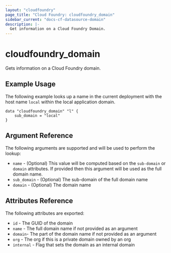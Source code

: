 ```yaml
---
layout: "cloudfoundry"
page_title: "Cloud Foundry: cloudfoundry_domain"
sidebar_current: "docs-cf-datasource-domain"
description: |-
  Get information on a Cloud Foundry Domain.
---
```


# cloudfoundry\_domain

Gets information on a Cloud Foundry domain.

## Example Usage

The following example looks up a name in the current deployment with the host name `local` within the local application domain.

```hcl
data "cloudfoundry_domain" "l" {
    sub_domain = "local"
}
```

## Argument Reference

The following arguments are supported and will be used to perform the lookup:

* `name` - (Optional) This value will be computed based on the `sub-domain` or `domain` attributes. If provided then this argument will be used as the full domain name.
* `sub_domain` - (Optional) The sub-domain of the full domain name
* `domain` - (Optional) The domain name

## Attributes Reference

The following attributes are exported:

* `id` - The GUID of the domain
* `name` - The full domain name if not provided as an argument
* `domain`- The part of the domain name if not provided as an argument
* `org` - The org if this is a private domain owned by an org
* `internal` - Flag that sets the domain as an internal domain
